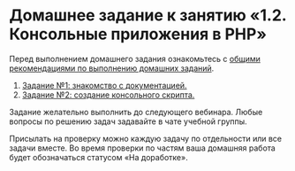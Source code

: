 # Домашнее задание к занятию «1.2. Консольные приложения в PHP»

Перед выполнением домашнего задания ознакомьтесь с [общими рекомендациями по выполнению домашних заданий](../homework.md).

1. [Задание №1: знакомство с документацией.](./exercise-01.md)
1. [Задание №2: создание консольного скрипта.](./exercise-02.md)

Задание желательно выполнить до следующего вебинара. 
Любые вопросы по решению задач задавайте в чате учебной группы.

Присылать на проверку можно каждую задачу по отдельности или все задачи вместе. 
Во время проверки по частям ваша домашняя работа будет обозначаться статусом «На доработке».